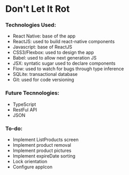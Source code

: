 # Don't Let It Rot

### Technologies Used:
* React Native: base of the app
* ReactJS: used to build react-native components
* Javascript: base of ReactJS
* CSS3/Flexbox: used to design the app
* Babel: used to allow next generation JS
* JSX: syntatic sugar used to declare components
* Flow: used to watch for bugs through type inference
* SQLite: transactional database
* Git: used for code versioning

### Future Tecnnologies:
* TypeScript
* RestFul API
* JSON

### To-do:
* Implement ListProducts screen
* Implement product removal
* Implement product pictures
* Implement expireDate sorting
* Lock orientation
* Configure appIcon

